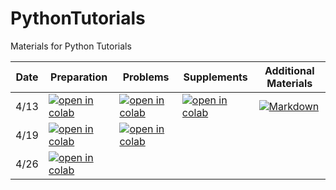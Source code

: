 # PythonTutorials

Materials for Python Tutorials

| Date | Preparation | Problems | Supplements | Additional Materials |
| --- | --- | --- | --- | --- |
| 4/13 | [![open in colab](https://colab.research.google.com/assets/colab-badge.svg)](https://colab.research.google.com/github/a-lab-nagoya/python-tutorials/blob/master/ja/02_Basics_of_Python.ipynb) | [![open in colab](https://colab.research.google.com/assets/colab-badge.svg)](https://colab.research.google.com/github/a-lab-nagoya/PythonTutorials/blob/main/notebook/problems/第1回20220413_問題.ipynb) | [![open in colab](https://colab.research.google.com/assets/colab-badge.svg)](https://colab.research.google.com/github/a-lab-nagoya/PythonTutorials/blob/main/notebook/supplements/第1回20220413_解説.ipynb) | [![Markdown](https://img.shields.io/badge/Introduction-%23000000.svg?style=plastic&logo=markdown&logoColor=white)](https://a-lab-nagoya.github.io/a-lab-nagoya/introduction.html) |
| 4/19 | [![open in colab](https://colab.research.google.com/assets/colab-badge.svg)](https://colab.research.google.com/github/a-lab-nagoya/PythonTutorials/blob/main/notebook/preparation/第2回20220419_予習.ipynb) | [![open in colab](https://colab.research.google.com/assets/colab-badge.svg)](https://colab.research.google.com/github/a-lab-nagoya/PythonTutorials/blob/main/notebook/problems/第2回20220419_問題.ipynb) | | |
| 4/26 | [![open in colab](https://colab.research.google.com/assets/colab-badge.svg)](https://colab.research.google.com/github/a-lab-nagoya/PythonTutorials/blob/main/notebook/preparation/第3回20220426_予習.ipynb) | | | |
